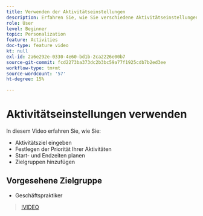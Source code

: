 ```yaml
---
title: Verwenden der Aktivitätseinstellungen
description: Erfahren Sie, wie Sie verschiedene Aktivitätseinstellungen in Adobe Target verwenden, darunter Ziele, Prioritätsstufen, Start- und Endzeiten und Zielgruppen.
role: User
level: Beginner
topic: Personalization
feature: Activities
doc-type: feature video
kt: null
exl-id: 2a6e292e-0330-4e60-bd1b-2ca2226e00b7
source-git-commit: fcd2273ba373dc2b3bc59a77f1925cdb7b2ed3ee
workflow-type: tm+mt
source-wordcount: '57'
ht-degree: 15%

---
```


# Aktivitätseinstellungen verwenden

In diesem Video erfahren Sie, wie Sie:

* Aktivitätsziel eingeben
* Festlegen der Priorität Ihrer Aktivitäten
* Start- und Endzeiten planen
* Zielgruppen hinzufügen

## Vorgesehene Zielgruppe

* Geschäftspraktiker

>[!VIDEO](https://video.tv.adobe.com/v/17381/?quality=12)
